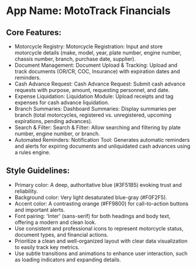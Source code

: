# **App Name**: MotoTrack Financials

## Core Features:

- Motorcycle Registry: Motorcycle Registration: Input and store motorcycle details (make, model, year, plate number, engine number, chassis number, branch, purchase date, supplier).
- Document Management: Document Upload & Tracking: Upload and track documents (OR/CR, COC, Insurance) with expiration dates and reminders.
- Cash Advance Request: Cash Advance Request: Submit cash advance requests with purpose, amount, requesting personnel, and date.
- Expense Liquidation: Liquidation Module: Upload receipts and tag expenses for cash advance liquidation.
- Branch Summaries: Dashboard Summaries: Display summaries per branch (total motorcycles, registered vs. unregistered, upcoming expirations, pending advances).
- Search & Filter: Search & Filter: Allow searching and filtering by plate number, engine number, or branch.
- Automated Reminders: Notification Tool: Generates automatic reminders and alerts for expiring documents and unliquidated cash advances using a rules engine.

## Style Guidelines:

- Primary color: A deep, authoritative blue (#3F51B5) evoking trust and reliability.
- Background color: Very light desaturated blue-gray (#F0F2F5).
- Accent color: A contrasting orange (#FF9800) for call-to-action buttons and important alerts.
- Font pairing: 'Inter' (sans-serif) for both headings and body text, offering a modern and clean look.
- Use consistent and professional icons to represent motorcycle status, document types, and financial actions.
- Prioritize a clean and well-organized layout with clear data visualization to easily track key metrics.
- Use subtle transitions and animations to enhance user interaction, such as loading indicators and expanding details.